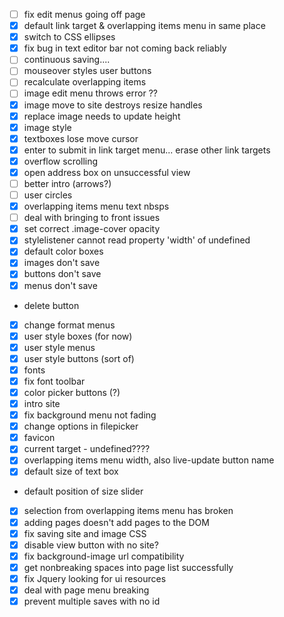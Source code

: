 - [ ] fix edit menus going off page
- [x] default link target & overlapping items menu in same place
- [x] switch to CSS ellipses
- [x] fix bug in text editor bar not coming back reliably
- [ ] continuous saving....
- [ ] mouseover styles user buttons
- [ ] recalculate overlapping items
- [ ] image edit menu throws error ??
- [x] image move to site destroys resize handles
- [x] replace image needs to update height
- [x] image style
- [x] textboxes lose move cursor
- [x] enter to submit in link target menu... erase other link targets
- [x] overflow scrolling
- [x] open address box on unsuccessful view
- [ ] better intro (arrows?)
- [ ] user circles
- [x] overlapping items menu text nbsps
- [ ] deal with bringing to front issues
- [x] set correct .image-cover opacity
- [x] stylelistener cannot read property 'width' of undefined
- [x] default color boxes
- [x] images don't save
- [x] buttons don't save
- [x] menus don't save
-  delete button
- [x] change format menus
- [x] user style boxes (for now)
- [x] user style menus
- [x] user style buttons (sort of)
- [x] fonts
- [x] fix font toolbar
- [x] color picker buttons (?)
- [x] intro site
- [x] fix background menu not fading
- [x] change options in filepicker
- [x] favicon
- [x] current target - undefined????
- [x] overlapping items menu width, also live-update button name
- [x] default size of text box
- default position of size slider
- [x] selection from overlapping items menu has broken
- [x] adding pages doesn't add pages to the DOM
- [x] fix saving site and image CSS
- [x] disable view button with no site?
- [x] fix background-image url compatibility
- [x] get nonbreaking spaces into page list successfully
- [x] fix Jquery looking for ui resources
- [x] deal with page menu breaking
- [x] prevent multiple saves with no id
